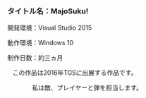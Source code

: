 ### タイトル名：MajoSuku!
開発環境：Visual Studio 2015  

動作環境：Windows 10  

制作日数：約三ヵ月  

    この作品は2016年TGSに出展する作品です。　　
    
　　　　私は敵、プレイヤーと弾を担当します。
